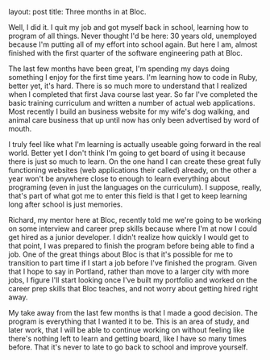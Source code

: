 layout: post
title: Three months in at Bloc.

Well, I did it.  I quit my job and got myself back in school, learning how to program of all things.  Never thought I'd be here: 30 years old, unemployed because I'm putting all of my effort into school again.  But here I am, almost finished with the first quarter of the software engineering path at Bloc.

The last few months have been great, I'm spending my days doing something I enjoy for the first time years.  I'm learning how to code in Ruby, better yet, it's hard.  There is so much more to understand that I realized when I completed that first Java course last year. So far I've completed the basic training curriculum and written a number of actual web applications. Most recently I build an business website for my wife's dog walking, and animal care business that up until now has only been advertised by word of mouth.

I truly feel like what I'm learning is actually useable going forward in the real world. Better yet I don't think I'm going to get board of using it because there is just so much to learn.  On the one hand I can create these great fully functioning websites (web applications their called) already, on the other a year won't be anywhere close to enough to learn everything about programing (even in just the languages on the curriculum). I suppose, really, that's part of what got me to enter this field is that I get to keep learning long after school is just memories.

Richard, my mentor here at Bloc, recently told me we're going to be working on some interview and career prep skills because where I'm at now I could get hired as a junior developer.  I didn't realize how quickly I would get to that point, I was prepared to finish the program before being able to find a job. One of the great things about Bloc is that it's possible for me to transition to part time if I start a job before I've finished the program.  Given that I hope to say in Portland, rather than move to a larger city with more jobs, I figure I'll start looking once I've built my portfolio and worked on the career prep skills that Bloc teaches, and not worry about getting hired right away.

My take away from the last few months is that I made a good decision.  The program is everything that I wanted it to be.  This is an area of study, and later work, that I will be able to continue working on without feeling like there's nothing left to learn and getting board, like I have so many times before.  That it's never to late to go back to school and improve yourself. 
